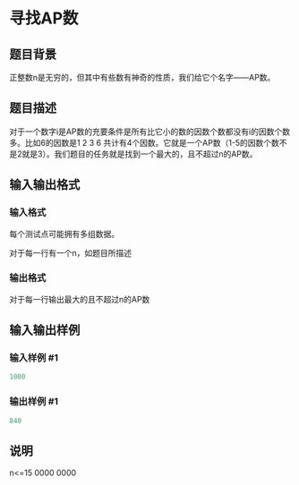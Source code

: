 # 寻找AP数

## 题目背景

正整数n是无穷的，但其中有些数有神奇的性质，我们给它个名字——AP数。

## 题目描述

对于一个数字i是AP数的充要条件是所有比它小的数的因数个数都没有i的因数个数多。比如6的因数是1 2 3 6 共计有4个因数。它就是一个AP数（1-5的因数个数不是2就是3）。我们题目的任务就是找到一个最大的，且不超过n的AP数。

## 输入输出格式

### 输入格式

每个测试点可能拥有多组数据。

对于每一行有一个n，如题目所描述

### 输出格式

对于每一行输出最大的且不超过n的AP数

## 输入输出样例

### 输入样例 #1

```cpp
1000
```


### 输出样例 #1

```cpp
840
```


## 说明

n<=15 0000 0000

